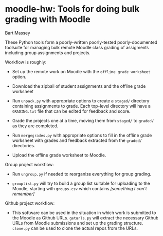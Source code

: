 # moodle-hw: Tools for doing bulk grading with Moodle
Bart Massey

These Python tools form a poorly-written poorly-tested
poorly-documented toolsuite for managing bulk remote Moodle
class grading of assigments including group assignments and
projects.

Workflow is roughly:

* Set up the remote work on Moodle with the `offline grade
  worksheet` option.

* Download the zipball of student assignments and the
  offline grade worksheet

* Run `unpack.py` with appropriate options to create a
  `staged/` directory containing assignments to grade. Each
  top-level directory will have a `GRADING.txt` file that
  can be edited for feedback and score.

* Grade the projects one at a time, moving them from
  `staged/` to `graded/` as they are completed.

* Run `mergegrades.py` with appropriate options to fill in
  the offline grade worksheet with grades and feedback
  extracted from the `graded/` directories.

* Upload the offline grade worksheet to Moodle.

Group project workflow:

* Run `ungroup.py` if needed to reorganize everything for
  group grading.

* `grouplist.py` will try to build a group list suitable for
  uploading to the Moodle, starting with `groups.csv` which
  contains *[something I can't remember]*

Github project workflow:

* This software can be used in the situation
  in which work is submitted to the Moodle as Github
  URLs. `geturls.py`
  will extract the necessary Github URLs from Moodle
  submissions and set up the grading structure. `clone.py`
  can be used to clone the actual repos from the URLs.
